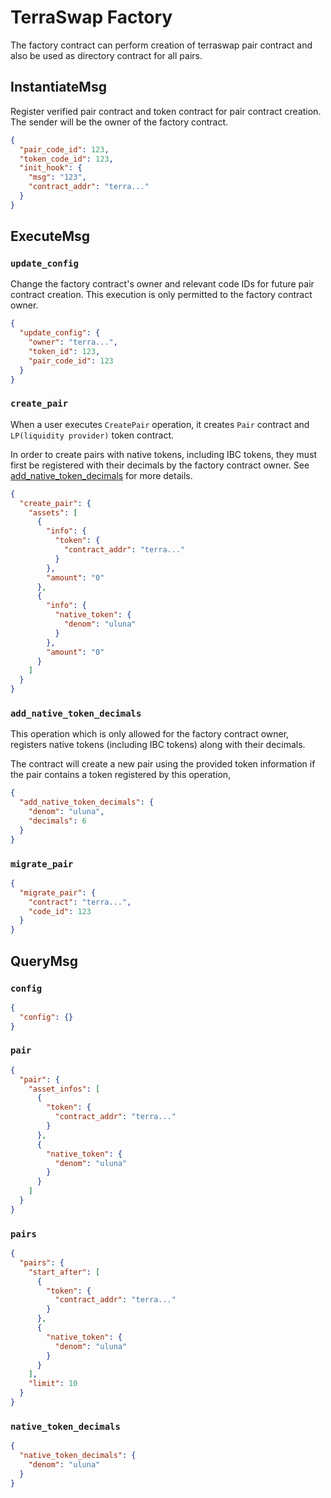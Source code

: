 # TerraSwap Factory

The factory contract can perform creation of terraswap pair contract and also be used as directory contract for all pairs.

## InstantiateMsg
Register verified pair contract and token contract for pair contract creation. The sender will be the owner of the factory contract.

```json
{
  "pair_code_id": 123,
  "token_code_id": 123,
  "init_hook": {
    "msg": "123",
    "contract_addr": "terra..."
  }
}
```

## ExecuteMsg

### `update_config`
Change the factory contract's owner and relevant code IDs for future pair contract creation. This execution is only permitted to the factory contract owner.

```json
{
  "update_config": {
    "owner": "terra...",
    "token_id": 123,
    "pair_code_id": 123
  }
}
```

### `create_pair`
When a user executes `CreatePair` operation, it creates `Pair` contract and `LP(liquidity provider)` token contract.

In order to create pairs with native tokens, including IBC tokens, they must first be registered with their decimals by the factory contract owner. See [add_native_token_decimals](#add_native_token_decimals) for more details.

```json
{
  "create_pair": {
    "assets": [
      {
        "info": {
          "token": {
            "contract_addr": "terra..."
          }
        },
        "amount": "0"
      },
      {
        "info": {
          "native_token": {
            "denom": "uluna"
          }
        },
        "amount": "0"
      }
    ]
  }
}
```

### `add_native_token_decimals`
This operation which is only allowed for the factory contract owner, registers native tokens (including IBC tokens) along with their decimals.

The contract will create a new pair using the provided token information if the pair contains a token registered by this operation,

```json
{
  "add_native_token_decimals": {
    "denom": "uluna",
    "decimals": 6
  }
}
```

### `migrate_pair`

```json
{
  "migrate_pair": {
    "contract": "terra...",
    "code_id": 123
  }
}
```

## QueryMsg

### `config`

```json
{
  "config": {}
}
```

### `pair`

```json
{
  "pair": {
    "asset_infos": [
      {
        "token": {
          "contract_addr": "terra..."
        }
      },
      {
        "native_token": {
          "denom": "uluna"
        }
      }
    ]
  }
}
```

### `pairs`

```json
{
  "pairs": {
    "start_after": [
      {
        "token": {
          "contract_addr": "terra..."
        }
      },
      {
        "native_token": {
          "denom": "uluna"
        }
      }
    ],
    "limit": 10
  }
}
```

### `native_token_decimals`
```json
{
  "native_token_decimals": {
    "denom": "uluna"
  }
}
```
